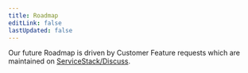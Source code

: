 ```yaml
---
title: Roadmap
editLink: false
lastUpdated: false
---
```



Our future Roadmap is driven by Customer Feature requests which are maintained on [ServiceStack/Discuss](https://github.com/ServiceStack/Discuss/discussions/categories/ideas).
